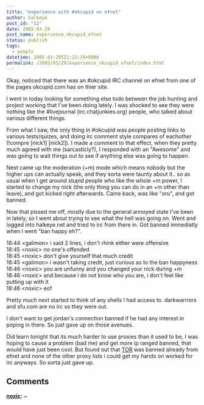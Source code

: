 ```yaml
---
title: "experience with #okcupid on efnet"
author: halkeye
post_id: "11"
date: 2005-03-29
post_name: experience_okcupid_efnet
status: publish
tags:
  - people
datetime: 2005-03-29T21:22:34+0800
permalink: /2005/03/29/experience_okcupid_efnet/index.html
---
```


Okay, noticed that there was an #okcupid IRC channel on efnet from one of the pages okcupid.com has on thier site.

I went in today looking for something else todo between the job hunting and project working that I've been doing lately. I was shocked to see they were nothing like the #livejournal (irc.chatjunkies.org) people, who talked about various different things.

From what I saw, the only thing in #okcupid was people posting links to various tests/quizes, and doing irc comment style compares of eachother (!compre [nick1] [nick2]). I made a comment to that effect, when they pretty much agreed with me (sarcasticly?), I responded with an "Awesome" and was going to wait things out to see if anything else was going to happen.

Next came up the moderation (+m) mode which means nobody but the higher ups can actually speak, and they sorta were taunty about it.. so as usual when I get around stupid people who like the whole +m power, I started to change my nick (the only thing you can do in an +m other than leave), and got kicked right afterwards. Came back, was like "oru", and got banned.

Now that pissed me off, mostly due to the general annoyed state I've been in lately, so I went about trying to see what the hell was going on. Went and logged into halkeye.net and tried to irc from there in. Got banned immediatly when I went "ban happy eh?".

18:44 &lt;galimon&gt; i said 2 lines, i don't rhink either were offensive  
18:45 &lt;noxic&gt; no one's offended  
18:45 &lt;noxic&gt; don't give yourself that much credit  
18:45 &lt;galimon&gt; i wasn't taking credit, just curious as to the ban happyness  
18:46 &lt;noxic&gt; you are unfunny and you changed your nick during +m  
18:46 &lt;noxic&gt; and because i do not know who you are, i don't feel like putting up with it  
18:46 &lt;noxic&gt; eof

Pretty much next started to think of any shells I had access to. darkwarriors and sfu.com are no irc so they were out.  

I don't want to get jordan's connection banned if he had any interest in poping in there. So just gave up on those avenues.

Did learn tonight that its much harder to use proxies than it used to be, I was hoping to cause a problem (bad me) and get more ip ranged banned, that would have just been cool. But found out that [TOR](https://www.torproject.org) was banned already from efnet and none of the other proxy lists i could get my hands on worked for irc anyways. So sorta just gave up.

## Comments

**[noxic](#40 "2005-05-24 04:00:24"):** ~

